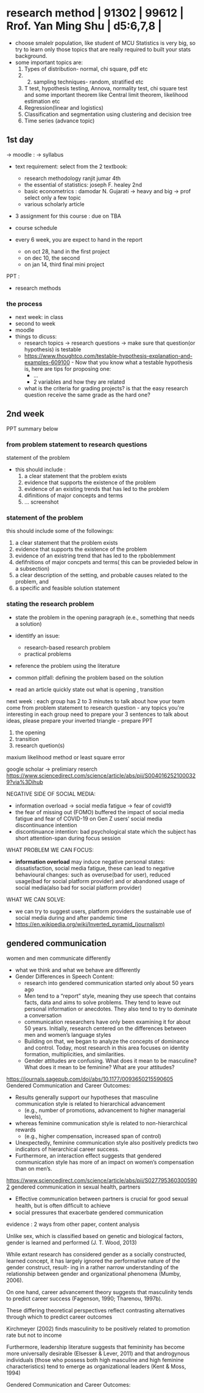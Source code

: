 # research method | 91302 | 99612 | Rrof. Yan Ming Shu | d5:6,7,8 |

- choose smalelr population, like student of MCU
  Statistics is very big, so try to learn only those topics that are really required to built your stats background.
- some important topics are:
  1. Types of distribution- normal, chi square, pdf etc
  2. 2. sampling techniques- random, stratified etc
  3. T test, hypothesis testing, Annova, normality test, chi square test and some important theorem like Central limit theorem, likelihood estimation etc
  4. Regression(linear and logistics)
  5. Classification and segmentation using clustering and decision tree
  6. Time series (advance topic)

## 1st day

-> moodle : -> syllabus

- text requirement: select from the 2 textbook:

  - research methodology ranjit jumar 4th
  - the essential of statistics: joseph F. healey 2nd
  - basic econometrics : damodar N. Gujarati -> heavy and big -> prof select only a few topic
  - various scholarly article

- 3 assignment for this course : due on TBA
- course schedule
- every 6 week, you are expect to hand in the report
  - on oct 28, hand in the first project
  - on dec 10, the second
  - on jan 14, third final mini project

PPT :

- research methods

### the process

- next week: in class
- second to week
- moodle
- things to dicuss:
  - research topics -> research questions -> make sure that question(or hypothesis) is testable
  - https://www.thoughtco.com/testable-hypothesis-explanation-and-examples-609100 - Now that you know what a testable hypothesis is, here are tips for proposing one:
    - ...
    - 2 variables and how they are related
  - what is the criteria for grading projects? is that the easy research question receive the same grade as the hard one?

## 2nd week

PPT summary below

### from problem statement to research questions

statement of the problem

- this should include :
  1. a clear statement that the problem exists
  2. evidence that supports the existence of the problem
  3. evidence of an existing trends that has led to the problem
  4. difinitions of major concepts and terms
  5. ... screenshot

### statement of the problem

this should include some of the followings:

1. a clear statement that the problem exists
2. evidence that supports the existence of the problem
3. evidence of an existring trend that has led to the rpboblemment
4. defifnitions of major concpets and terms( this can be provieded below in a subsection)
5. a clear description of the setting, and probable causes related to the problem, and
6. a specific and feasible solution statement

### stating the research problem

- state the problem in the opening paragraph (e.e., something that needs a solution)
- identitfy an issue:
  - research-based research problem
  - practical problems
- reference the problem using the literature

- common pitfall: defining the problem based on the solution
- read an article quickly state out what is opening , transition

next week : each group has 2 to 3 minutes to talk about how your team come from problem statement to research question - any topics you're interesting in each group need to prepare your 3 sentences to talk about ideas, please prepare your inverted triangle - prepare PPT

1. the opening
2. transition
3. research quetion(s)

maxium likelihood method or least square error

google scholar -> prelimiary reserch
https://www.sciencedirect.com/science/article/abs/pii/S0040162521000329?via%3Dihub

NEGATIVE SIDE OF SOCIAL MEDIA:

- information overload -> social media fatigue -> fear of covid19
- the fear of missing out (FOMO) buffered the impact of social media fatigue and fear of COVID-19 on Gen Z users’ social media discontinuance intention
- discontinuance intention: bad psychological state which the subject has short attention-span during focus session

WHAT PROBLEM WE CAN FOCUS:

- **information overload** may induce negative personal states: dissatisfaction, social media fatigue, these can lead to negative behavioural changes: such as overuse(bad for user), reduced usage(bad for social platform provider) and or abandoned usage of social media(also bad for social platform provider)

WHAT WE CAN SOLVE:

- we can try to suggest users, platform providers the sustainable use of social media during and after pandemic time
- https://en.wikipedia.org/wiki/Inverted_pyramid_(journalism)

## gendered communication

women and men communicate differently

- what we think and what we behave are differently
- Gender Differences in Speech Content:
  - research into gendered communication started only about 50 years ago
  - Men tend to a “report” style, meaning they use speech that contains facts, data and aims to solve problems. They tend to leave out personal information or anecdotes. They also tend to try to dominate a conversation
  - communication researchers have only been examining it for about 50 years. Initially, research centered on the differences between men and women’s language styles
  - Building on that, we began to analyze the concepts of dominance and control. Today, most research in this area focuses on identity formation, multiplicities, and similarities. 
  - Gender attitudes are confusing. What does it mean to be masculine? What does it mean to be feminine? What are your attitudes?

https://journals.sagepub.com/doi/abs/10.1177/0093650215590605 Gendered Communication and Career Outcomes:
- Results generally support our hypotheses that masculine communication style is related to hierarchical advancement
  - (e.g., number of promotions, advancement to higher managerial levels),
- whereas feminine communication style is related to non-hierarchical rewards
  - (e.g., higher compensation, increased span of control)
- Unexpectedly, feminine communication style also positively predicts two indicators of hierarchical career success.
- Furthermore, an interaction effect suggests that gendered communication style has more of an impact on women’s compensation than on men’s.

https://www.sciencedirect.com/science/article/abs/pii/S0277953603005902 gendered communication in sexual health, partners
- Effective communication between partners is crucial for good sexual health, but is often difﬁcult to achieve
- social pressures that exacerbate gendered communication


evidence : 2 ways from other paper, content analysis

Unlike sex, which is classified based on genetic and biological factors, gender is learned and performed (J. T. Wood, 2013)

While extant research has considered gender as a socially constructed, learned concept, it has largely ignored the performative nature of the gender construct, result-
ing in a rather narrow understanding of the relationship between gender and organizational phenomena (Mumby, 2006).

On one hand, career advancement theory suggests that masculinity tends to predict career success (Fagenson, 1990; Tharenou, 1997b).

These differing theoretical perspectives reflect contrasting alternatives through which to predict career outcomes

Kirchmeyer (2002) finds masculinity to be positively related to promotion rate but not to income

Furthermore, leadership literature suggests that femininity has become more universally desirable (Elsesser & Lever, 2011) and that androgynous individuals (those who possess both high masculine and high feminine characteristics) tend to emerge as organizational leaders (Kent & Moss, 1994)

Gendered Communication and Career Outcomes:
